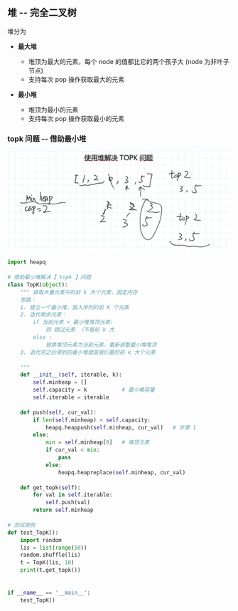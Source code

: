 ## 堆 -- 完全二叉树

堆分为 
- **最大堆**
    - 堆顶为最大的元素，每个 node 的值都比它的两个孩子大 (node 为非叶子节点)
    - 支持每次 pop 操作获取最大的元素

- **最小堆**
    - 堆顶为最小的元素
    - 支持每次 pop 操作获取最小的元素

### topk 问题 -- 借助最小堆

![topk_throught_minheap](https://github.com/yesdino/img_upload/blob/master/imooc_study/data_structure/topk_throught_minheap.png?raw=true)


```py
import heapq

# 借助最小堆解决【 topk 】问题
class TopK(object):
    """ 获取大量元素中的前 k 大个元素，固定内存
    思路：
    1. 建立一个最小堆，放入序列的前 K 个元素
    2. 迭代剩余元素：
        if 当前元素 < 最小堆堆顶元素:
            则 跳过元素 （不是前 k 大
        else :
            替换堆顶元素为当前元素，重新调整最小堆堆顶
    3. 迭代完之后得到的最小堆就是我们要的前 k 大个元素
    
    """
    def __init__(self, iterable, k):
        self.minheap = []
        self.capacity = k           # 最小堆容量
        self.iterable = iterable
    
    def push(self, cur_val):
        if len(self.minheap) < self.capacity:
            heapq.heappush(self.minheap, cur_val)   # 步骤 1
        else:
            min = self.minheap[0]   # 堆顶元素
            if cur_val < min:
                pass
            else:
                heapq.heapreplace(self.minheap, cur_val)
        
    def get_topk(self):
        for val in self.iterable:
            self.push(val)
        return self.minheap

# 测试用例
def test_TopK():
    import random
    lis = list(range(50))
    random.shuffle(lis)
    t = TopK(lis, 10)
    print(t.get_topk())


if __name__ == '__main__':
    test_TopK()
```
